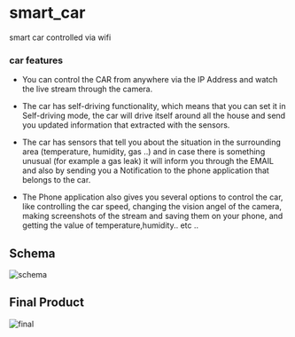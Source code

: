# smart_car
smart car controlled via wifi
### car features
  * You can control the CAR from anywhere via the IP Address and watch the live stream through the camera.

  * The car has self-driving functionality, which means that you can set it in Self-driving mode, the car will drive itself around all the house and send you updated information that extracted with the sensors.

  * The car has sensors that tell you about the situation in the surrounding area (temperature, humidity, gas ..) and in case there is something unusual (for example a gas leak) it will inform you through the EMAIL and also by sending you a Notification to the phone application that belongs to the car.

  * The Phone application also gives you several options to control the car, like controlling the car speed, changing the vision angel of the camera, making screenshots of the stream and saving them on your phone, and getting the value of temperature,humidity.. etc ..

##  Schema

![schema](https://user-images.githubusercontent.com/50217850/136718976-6229ada2-e6e8-403d-953f-572413266256.png)

## Final Product

![final](https://user-images.githubusercontent.com/50217850/136719013-e1f387a2-350a-4bd2-b5ea-51e4ea80cf16.png)

